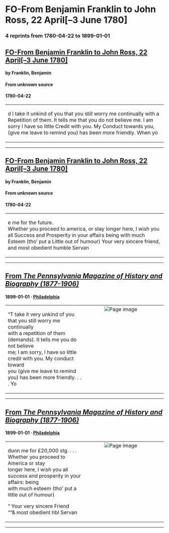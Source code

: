 
# FO-From Benjamin Franklin to John Ross, 22 April[–3 June 1780]

### 4 reprints from 1780-04-22 to 1899-01-01

## [FO-From Benjamin Franklin to John Ross, 22 April[–3 June 1780]](https://founders.archives.gov/documents/Franklin/01-32-02-0192)

#### by Franklin, Benjamin

#### From unknown source

#### 1780-04-22

<table style="width: 100%;"><tr><td style="width: 50%">

d I take it unkind of you that you still worry me continually with a Repetition of them. It tells me that you do not believe me. I am sorry I have so little Credit with you. My Conduct towards you, (give me leave to remind you) has been more friendly. When yo
</td></tr></table>

---

## [FO-From Benjamin Franklin to John Ross, 22 April[–3 June 1780]](https://founders.archives.gov/documents/Franklin/01-32-02-0192)

#### by Franklin, Benjamin

#### From unknown source

#### 1780-04-22

<table style="width: 100%;"><tr><td style="width: 50%">

e me for the future.  
Whether you proceed to america, or stay longer here, I wish you all Success and Prosperity in your affairs being with much Esteem (tho’ put a Little out of humour) Your very sincere friend, and most obedient humble Servan
</td></tr></table>

---

## [From _The Pennsylvania Magazine of History and Biography (1877-1906)_](https://archive.org/details/sim_pennsylvania-magazine-of-history-and-biography_1899_23_1/page/n100/mode/1up?view=theater)

#### 1899-01-01 &middot; [Philadelphia](http://dbpedia.org/resource/Philadelphia)

<table style="width: 100%;"><tr><td style="width: 50%">

  
  
“T take it very unkind of you that you still worry me continually  
with a repetition of them (demands). It tells me you do not believe  
me; I am sorry, I have so little credit with you. My conduct toward  
you (give me leave to remind you) has been more friendly. . . . Yo
</td><td style="width: 50%; max-height: 75%; margin: auto; display: block;">
<img alt="Page image" src="https://iiif.archive.org/iiif/sim_pennsylvania-magazine-of-history-and-biography_1899_23_1&#0036;100/pct:23.850224,22.570194,54.945055,5.264579/600,/0/default.jpg"/>
</td>
</tr></table>

---

## [From _The Pennsylvania Magazine of History and Biography (1877-1906)_](https://archive.org/details/sim_pennsylvania-magazine-of-history-and-biography_1899_23_1/page/n100/mode/1up?view=theater)

#### 1899-01-01 &middot; [Philadelphia](http://dbpedia.org/resource/Philadelphia)

<table style="width: 100%;"><tr><td style="width: 50%">

  
dunn me for £20,000 stg. . . . Whether you proceed to America or stay  
longer here, I wish you all success and prosperity in your affairs: being  
with much esteem (tho’ put a little out of humour)  
  
“ Your very sincere Friend  
““&amp; most obedient hbl Servan
</td><td style="width: 50%; max-height: 75%; margin: auto; display: block;">
<img alt="Page image" src="https://iiif.archive.org/iiif/sim_pennsylvania-magazine-of-history-and-biography_1899_23_1&#0036;100/pct:23.850224,28.077754,54.945055,6.425486/600,/0/default.jpg"/>
</td>
</tr></table>

---

